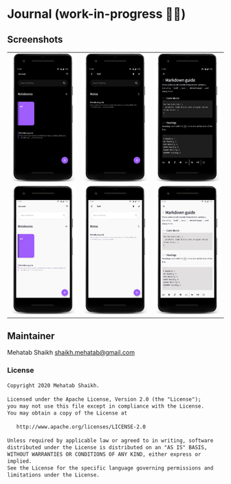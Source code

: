 # Journal  (work-in-progress 👷🔧️)


## Screenshots 

<table style="width:100%">
 <tr>
    <td><img src="screenshot/1.png" alt="Girl in a jacket" width="200" height="300"></td>
    <td><img src="screenshot/2.png" alt="Girl in a jacket" width="200" height="300"></td>
    <td><img src="screenshot/3.png" alt="Girl in a jacket" width="200" height="300"></td>    
  </tr>
 <tr>
    <td><img src="screenshot/11.png" alt="Girl in a jacket" width="200" height="300"></td>
    <td><img src="screenshot/22.png" alt="Girl in a jacket" width="200" height="300"></td>
    <td><img src="screenshot/33.png" alt="Girl in a jacket" width="200" height="300"></td>
  </tr>
</table>

## Maintainer
Mehatab Shaikh <shaikh.mehatab@gmail.com>

### License
```
Copyright 2020 Mehatab Shaikh.

Licensed under the Apache License, Version 2.0 (the "License");
you may not use this file except in compliance with the License.
You may obtain a copy of the License at

   http://www.apache.org/licenses/LICENSE-2.0

Unless required by applicable law or agreed to in writing, software
distributed under the License is distributed on an "AS IS" BASIS,
WITHOUT WARRANTIES OR CONDITIONS OF ANY KIND, either express or implied.
See the License for the specific language governing permissions and
limitations under the License.
```